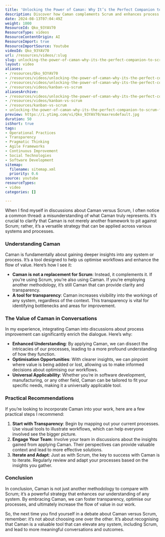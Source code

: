 ```yaml
---
title: 'Unlocking the Power of Caman: Why It’s the Perfect Companion to Scrum for Process Optimisation'
description: Discover how Caman complements Scrum and enhances process transparency. Unlock optimisation opportunities and elevate your workflow insights today!
date: 2024-08-13T07:04:49Z
weight: 1000
ResourceId: Qko_93YAV70
ResourceType: videos
ResourceContentOrigin: AI
ResourceImport: true
ResourceImportSource: Youtube
videoId: Qko_93YAV70
url: /resources/videos/:slug
slug: unlocking-the-power-of-caman-why-its-the-perfect-companion-to-scrum-for-process-optimisation-Qko_93YAV70
layout: video
aliases:
- /resources/Qko_93YAV70
- /resources/videos/unlocking-the-power-of-caman-why-its-the-perfect-companion-to-scrum-for-process-optimisation-Qko_93YAV70
- /resources/videos/unlocking-the-power-of-caman-why-its-the-perfect-companion-to-scrum-for-process-optimisation
- /resources/videos/kanban-vs-scrum
aliasesArchive:
- /resources/videos/unlocking-the-power-of-caman-why-its-the-perfect-companion-to-scrum-for-process-optimisation
- /resources/videos/kanban-vs-scrum
- /resources/kanban-vs-scrum
- unlocking-the-power-of-caman-why-its-the-perfect-companion-to-scrum-for-process-optimisation-Qko_93YAV70
preview: https://i.ytimg.com/vi/Qko_93YAV70/maxresdefault.jpg
duration: 50
isShort: true
tags:
- Operational Practices
- Transparency
- Pragmatic Thinking
- Agile Frameworks
- Continuous Improvement
- Social Technologies
- Software Development
sitemap:
  filename: sitemap.xml
  priority: 0.6
source: youtube
resourceTypes:
- video
categories: []

---
```

When I find myself in discussions about Caman versus Scrum, I often notice a common thread: a misunderstanding of what Caman truly represents. It’s crucial to clarify that Caman is not merely another framework to pit against Scrum; rather, it’s a versatile strategy that can be applied across various systems and processes. 

### Understanding Caman

Caman is fundamentally about gaining deeper insights into any system or process. It’s a tool designed to help us optimise workflows and enhance the flow of value. Here’s how I see it:

- **Caman is not a replacement for Scrum**: Instead, it complements it. If you’re using Scrum, you’re also using Caman. If you’re employing another methodology, it’s still Caman that can provide clarity and transparency.
- **A tool for transparency**: Caman increases visibility into the workings of any system, regardless of the context. This transparency is vital for identifying bottlenecks and areas for improvement.

### The Value of Caman in Conversations

In my experience, integrating Caman into discussions about process improvement can significantly enrich the dialogue. Here’s why:

- **Enhanced Understanding**: By applying Caman, we can dissect the intricacies of our processes, leading to a more profound understanding of how they function.
- **Optimisation Opportunities**: With clearer insights, we can pinpoint where value is being added or lost, allowing us to make informed decisions about optimising our workflows.
- **Universal Applicability**: Whether you’re in software development, manufacturing, or any other field, Caman can be tailored to fit your specific needs, making it a universally applicable tool.

### Practical Recommendations

If you’re looking to incorporate Caman into your work, here are a few practical steps I recommend:

1. **Start with Transparency**: Begin by mapping out your current processes. Use visual tools to illustrate workflows, which can help everyone involved see the bigger picture.
2. **Engage Your Team**: Involve your team in discussions about the insights gained from applying Caman. Their perspectives can provide valuable context and lead to more effective solutions.
3. **Iterate and Adapt**: Just as with Scrum, the key to success with Caman is to iterate. Regularly review and adapt your processes based on the insights you gather.

### Conclusion

In conclusion, Caman is not just another methodology to compare with Scrum; it’s a powerful strategy that enhances our understanding of any system. By embracing Caman, we can foster transparency, optimise our processes, and ultimately increase the flow of value in our work. 

So, the next time you find yourself in a debate about Caman versus Scrum, remember: it’s not about choosing one over the other. It’s about recognising that Caman is a valuable tool that can elevate any system, including Scrum, and lead to more meaningful conversations and outcomes.
